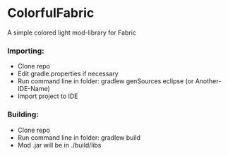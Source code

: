 # ColorfulFabric
A simple colored light mod-library for Fabric

### Importing:
* Clone repo
* Edit gradle.properties if necessary
* Run command line in folder: gradlew genSources eclipse (or Another-IDE-Name)
* Import project to IDE

### Building:
* Clone repo
* Run command line in folder: gradlew build
* Mod .jar will be in ./build/libs
